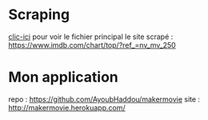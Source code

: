 # Scraping 

[clic-ici](https://github.com/AyoubHaddou/imdb_app_search/blob/main/app_imdb/app_imdb/spiders/mydiv.py) pour voir le fichier principal 
le site scrapé : https://www.imdb.com/chart/top/?ref_=nv_mv_250

# Mon application

repo : https://github.com/AyoubHaddou/makermovie
site : http://makermovie.herokuapp.com/ 
